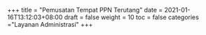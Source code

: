 +++
title = "Pemusatan Tempat PPN Terutang"
date = 2021-01-16T13:12:03+08:00
draft = false
weight = 10
toc = false
categories ="Layanan Administrasi"
+++
